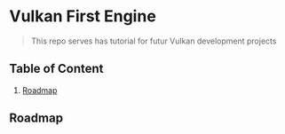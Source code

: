 # Vulkan First Engine

> This repo serves has tutorial for futur Vulkan development projects

## Table of Content

1. [Roadmap](#roadmap)

## Roadmap


